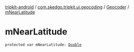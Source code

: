 [tripkit-android](../../index.md) / [com.skedgo.tripkit.ui.geocoding](../index.md) / [Geocoder](index.md) / [mNearLatitude](./m-near-latitude.md)

# mNearLatitude

`protected var mNearLatitude: `[`Double`](https://kotlinlang.org/api/latest/jvm/stdlib/kotlin/-double/index.html)